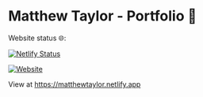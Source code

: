 # Matthew Taylor - Portfolio 💼

Website status 🌐:

[![Netlify Status](https://api.netlify.com/api/v1/badges/a9ca91d5-b477-4865-9235-0930b90b58e7/deploy-status)](https://app.netlify.com/sites/matthewtaylor/deploys)

[![Website](https://img.shields.io/badge/Website-matthewtaylor.netlify.app-informational?style=flat-square&color=8B89CC&logo=Google-Chrome&logoColor=white)](https://matthewtaylor.netlify.app)

View at https://matthewtaylor.netlify.app
